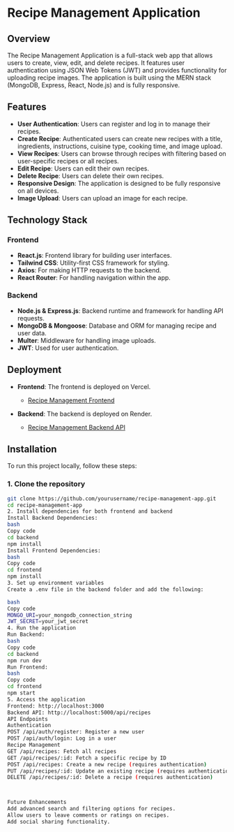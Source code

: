 # Recipe Management Application

## Overview

The Recipe Management Application is a full-stack web app that allows users to create, view, edit, and delete recipes. It features user authentication using JSON Web Tokens (JWT) and provides functionality for uploading recipe images. The application is built using the MERN stack (MongoDB, Express, React, Node.js) and is fully responsive.

## Features

- **User Authentication**: Users can register and log in to manage their recipes.
- **Create Recipe**: Authenticated users can create new recipes with a title, ingredients, instructions, cuisine type, cooking time, and image upload.
- **View Recipes**: Users can browse through recipes with filtering based on user-specific recipes or all recipes.
- **Edit Recipe**: Users can edit their own recipes.
- **Delete Recipe**: Users can delete their own recipes.
- **Responsive Design**: The application is designed to be fully responsive on all devices.
- **Image Upload**: Users can upload an image for each recipe.

## Technology Stack

### Frontend
- **React.js**: Frontend library for building user interfaces.
- **Tailwind CSS**: Utility-first CSS framework for styling.
- **Axios**: For making HTTP requests to the backend.
- **React Router**: For handling navigation within the app.

### Backend
- **Node.js & Express.js**: Backend runtime and framework for handling API requests.
- **MongoDB & Mongoose**: Database and ORM for managing recipe and user data.
- **Multer**: Middleware for handling image uploads.
- **JWT**: Used for user authentication.

## Deployment

- **Frontend**: The frontend is deployed on Vercel.
  - [Recipe Management Frontend](https://recipe-managment.vercel.app/)

- **Backend**: The backend is deployed on Render.
  - [Recipe Management Backend API](https://recipemanagment-z7iv.onrender.com/api/recipes)

## Installation

To run this project locally, follow these steps:

### 1. Clone the repository
```bash
git clone https://github.com/yourusername/recipe-management-app.git
cd recipe-management-app
2. Install dependencies for both frontend and backend
Install Backend Dependencies:
bash
Copy code
cd backend
npm install
Install Frontend Dependencies:
bash
Copy code
cd frontend
npm install
3. Set up environment variables
Create a .env file in the backend folder and add the following:

bash
Copy code
MONGO_URI=your_mongodb_connection_string
JWT_SECRET=your_jwt_secret
4. Run the application
Run Backend:
bash
Copy code
cd backend
npm run dev
Run Frontend:
bash
Copy code
cd frontend
npm start
5. Access the application
Frontend: http://localhost:3000
Backend API: http://localhost:5000/api/recipes
API Endpoints
Authentication
POST /api/auth/register: Register a new user
POST /api/auth/login: Log in a user
Recipe Management
GET /api/recipes: Fetch all recipes
GET /api/recipes/:id: Fetch a specific recipe by ID
POST /api/recipes: Create a new recipe (requires authentication)
PUT /api/recipes/:id: Update an existing recipe (requires authentication)
DELETE /api/recipes/:id: Delete a recipe (requires authentication)



Future Enhancements
Add advanced search and filtering options for recipes.
Allow users to leave comments or ratings on recipes.
Add social sharing functionality.
